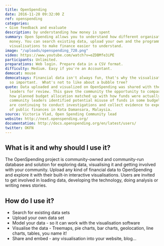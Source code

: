 ```yaml
---
title: OpenSpending
date: 2016-11-28 09:32:00 Z
ref: openspending
categories:
- Give feedback and evaluate
description: by understanding how money is spent
summary: Open Spending allows you to understand how different organisations spend
  money. You can search existing data, upload your own and the programme provides
  visualisations to make finance easier to understand.
image: "/uploads/openspending_720.png"
video: https://www.youtube.com/watch?v=eZDBMfe3iPE
participants: Unlimited.
preparations: Web login. Prepare data in a CSV format.
difficulty: Medium. Easy if you're an Accountant.
democat: mouse
democatsays: Financial data isn't always fun, that's why the visualisation tools are
  so important.  What's not to like about a bubble tree?
quote: Data uploaded and visualized on OpenSpending was shared with the community’s
  leaders for review. This gave the community the opportunity to compare and contrast
  how planned budget allocation matched up with how funds were actually spent. The
  community leaders identified potential misuse of funds in some budgets lines and
  are continuing to conduct investigations and collect evidence to expose poor management
  of public finances in Kota Damansara, Malaysia.
source: Victoria Vlad, Open Spending Community lead
website: http://next.openspending.org/
documentation: http://docs.openspending.org/en/latest/users/
twitter: OKFN
---
```


## What is it and why should I use it?

The OpenSpending project is community-owned and community-run database and solution for exploring data, visualising it and getting involved with your community. Upload any kind of financial data to OpenSpending and explore it with their built-in interactive visualisations. Users are invited to get involved in loading data, developing the technology, doing analysis or writing news stories.

## How do I use it?

* Search for existing data sets
* Upload your own data set
* Model your data - so it can work with the visualisation software
* Visualise the data - Treemaps, pie charts, bar charts, geolocation, line charts, tables, you name it!
* Share and embed - any visualisation into your website, blog...
